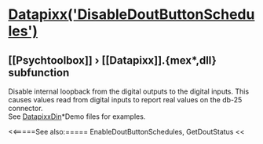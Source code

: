 # [Datapixx('DisableDoutButtonSchedules')](Datapixx-DisableDoutButtonSchedules) 
## [[Psychtoolbox]] &#8250; [[Datapixx]].{mex*,dll} subfunction


Disable internal loopback from the digital outputs to the digital inputs. This  
causes values read from digital inputs to report real values on the db-25  
connector.  
See [DatapixxDin](DatapixxDin)\*Demo files for examples.  
  


<<=====See also:=====
EnableDoutButtonSchedules, GetDoutStatus
<<